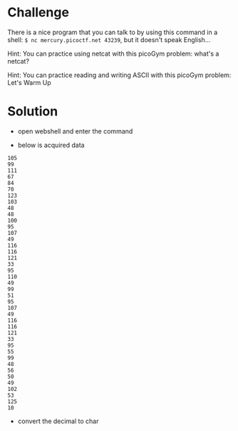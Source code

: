 # Challenge

There is a nice program that you can talk to by using this command in a shell: ```$ nc mercury.picoctf.net 43239```, but it doesn't speak English...

Hint: You can practice using netcat with this picoGym problem: what's a netcat?

Hint: You can practice reading and writing ASCII with this picoGym problem: Let's Warm Up

# Solution

- open webshell and enter the command

- below is acquired data

```112 
105 
99 
111 
67 
84 
70 
123 
103 
48 
48 
100 
95 
107 
49 
116 
116 
121 
33 
95 
110 
49 
99 
51 
95 
107 
49 
116 
116 
121 
33 
95 
55 
99 
48 
56 
50 
49 
102 
53 
125 
10 
```

- convert the decimal to char

